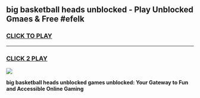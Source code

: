 
## big basketball heads unblocked - Play Unblocked Gmaes & Free #efelk
<h3>
<a href="https://news.freeplayer.one?title=big_basketball_heads_unblocked&ref=03M">CLICK TO PLAY</a></h3>
<hr>

<h3>
<a href="https://news.freeplayer.one?title=big_basketball_heads_unblocked&ref=03M">CLICK 2 PLAY</a>
  
</h3>

<a href="https://news.freeplayer.one?title=big_basketball_heads_unblocked&ref=03M"><img src="https://clearcache.store/games.png"></a>


**big basketball heads unblocked games unblocked: Your Gateway to Fun and Accessible Online Gaming**
